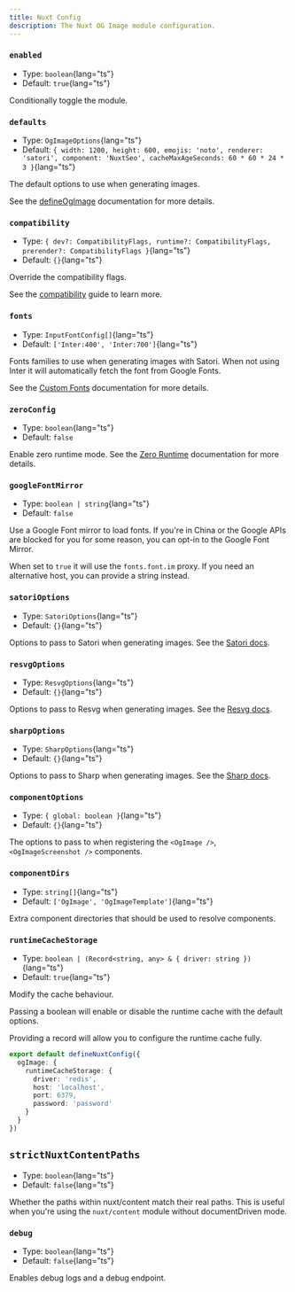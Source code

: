 ```yaml
---
title: Nuxt Config
description: The Nuxt OG Image module configuration.
---
```


### `enabled`

- Type: `boolean`{lang="ts"}
- Default: `true`{lang="ts"}

Conditionally toggle the module.

### `defaults`

- Type: `OgImageOptions`{lang="ts"}
- Default: `{ width: 1200, height: 600, emojis: 'noto', renderer: 'satori', component: 'NuxtSeo', cacheMaxAgeSeconds: 60 * 60 * 24 * 3 }`{lang="ts"}

The default options to use when generating images.

See the [defineOgImage](/docs/og-image/api/define-og-image) documentation for more details.

### `compatibility`

- Type: `{ dev?: CompatibilityFlags, runtime?: CompatibilityFlags, prerender?: CompatibilityFlags }`{lang="ts"}
- Default: `{}`{lang="ts"}

Override the compatibility flags.

See the [compatibility](/docs/og-image/guides/compatibility) guide to learn more.

### `fonts`

- Type: `InputFontConfig[]`{lang="ts"}
- Default: `['Inter:400', 'Inter:700']`{lang="ts"}

Fonts families to use when generating images with Satori. When not using Inter it will automatically fetch the font from Google Fonts.

See the [Custom Fonts](/docs/og-image/guides/custom-fonts) documentation for more details.

### `zeroConfig`

- Type: `boolean`{lang="ts"}
- Default: `false`

Enable zero runtime mode. See the [Zero Runtime](/docs/og-image/guides/zero-runtime) documentation for more details.

### `googleFontMirror`

- Type: `boolean | string`{lang="ts"}
- Default: `false`

Use a Google Font mirror to load fonts. If you're in China or the Google APIs are blocked for you for some reason, you can opt-in to the Google Font Mirror.

When set to `true` it will use the `fonts.font.im` proxy. If you need an alternative host, you can provide a string instead.

### `satoriOptions`

- Type: `SatoriOptions`{lang="ts"}
- Default: `{}`{lang="ts"}

Options to pass to Satori when generating images. See the [Satori docs](https://github.com/vercel/satori).

### `resvgOptions`

- Type: `ResvgOptions`{lang="ts"}
- Default: `{}`{lang="ts"}

Options to pass to Resvg when generating images. See the [Resvg docs](https://github.com/yisibl/resvg-js).

###  `sharpOptions`

- Type: `SharpOptions`{lang="ts"}
- Default: `{}`{lang="ts"}

Options to pass to Sharp when generating images. See the [Sharp docs](https://sharp.pixelplumbing.com/).

### `componentOptions`

- Type: `{ global: boolean }`{lang="ts"}
- Default: `{}`{lang="ts"}

The options to pass to when registering the `<OgImage />`, `<OgImageScreenshot />` components.

### `componentDirs`

- Type: `string[]`{lang="ts"}
- Default: `['OgImage', 'OgImageTemplate']`{lang="ts"}

Extra component directories that should be used to resolve components.

### `runtimeCacheStorage`

- Type: `boolean | (Record<string, any> & { driver: string })`{lang="ts"}
- Default: `true`{lang="ts"}

Modify the cache behaviour.

Passing a boolean will enable or disable the runtime cache with the default options.

Providing a record will allow you to configure the runtime cache fully.

```ts
export default defineNuxtConfig({
  ogImage: {
    runtimeCacheStorage: {
      driver: 'redis',
      host: 'localhost',
      port: 6379,
      password: 'password'
    }
  }
})
```

## `strictNuxtContentPaths`

- Type: `boolean`{lang="ts"}
- Default: `false`{lang="ts"}

Whether the paths within nuxt/content match their real paths. This is useful when you're using the `nuxt/content` module
without documentDriven mode.

### `debug`

- Type: `boolean`{lang="ts"}
- Default: `false`{lang="ts"}

Enables debug logs and a debug endpoint.
